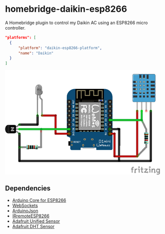 # homebridge-daikin-esp8266

A Homebridge plugin to control my Daikin AC using an ESP8266 micro controller.

```json
"platforms": [
  {
      "platform": "daikin-esp8266-platform",
      "name": "Daikin"
  }
]
```

![Wiring Diagram](wiring.png)

## Dependencies

* [Arduino Core for ESP8266](https://github.com/esp8266/Arduino)
* [WebSockets](https://github.com/Links2004/arduinoWebSockets)
* [ArduinoJson](https://github.com/bblanchon/ArduinoJson)
* [IRremoteESP8266](https://github.com/markszabo/IRremoteESP8266)
* [Adafruit Unified Sensor](https://github.com/adafruit/Adafruit_Sensor)
* [Adafruit DHT Sensor](https://github.com/adafruit/DHT-sensor-library)